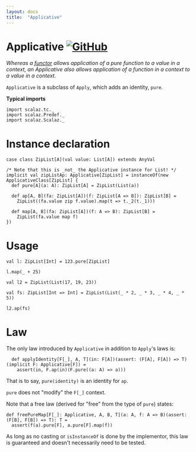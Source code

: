 ```yaml
---
layout: docs
title:  "Applicative"
---
```


# Applicative [![GitHub](../img/github.png)](https://github.com/scalaz/scalaz/blob/series/8.0.x/base/shared/src/main/scala/scalaz/tc/applicative.scala)

*Whereas a [functor](./Functor.html) allows application of a pure function to a value in a context, an Applicative also allows application of a function in a context to a value in a context.*

`Applicative` is a subclass of `Apply`, which adds an identity, `pure`.

**Typical imports**

```tut:silent
import scalaz.tc._
import scalaz.Predef._
import scalaz.Scalaz._
```

# Instance declaration

```tut
case class ZipList[A](val value: List[A]) extends AnyVal

/* Note that this is _not_ the Applicative instance for List! */
implicit val zipListAp: Applicative[ZipList] = instanceOf(new ApplicativeClass[ZipList] {
  def pure[A](a: A): ZipList[A] = ZipList(List(a))

  def ap[A, B](fa: ZipList[A])(f: ZipList[A => B]): ZipList[B] =
    ZipList((fa.value zip f.value).map(t => t._2(t._1)))

  def map[A, B](fa: ZipList[A])(f: A => B): ZipList[B] =
    ZipList(fa.value map f)
})
```

# Usage

```tut
val l: ZipList[Int] = 123.pure[ZipList]

l.map(_ + 25)

val l2 = ZipList(List(17, 19, 23))

val fs: ZipList[Int => Int] = ZipList(List(_ * 2, _ * 3, _ * 4, _ * 5))

l2.ap(fs)
```

# Law

The only law introduced by `Applicative` in addition to `Apply`'s laws is:

```tut
  def applyIdentity[F[_], A, T](in: F[A])(assert: (F[A], F[A]) => T)(implicit F: Applicative[F]) =
    assert(in, F.ap(in)(F.pure((a: A) => a)))
```

That is to say, `pure(identity)` is an identity for `ap`.

`pure` does not "modify" the `F[_]` context.

Note that a free law (derived for "free" from the type of `pure`) states:

```tut
def freePureMap[F[_]: Applicative, A, B, T](a: A, f: A => B)(assert: (F[B], F[B]) => T): T =
  assert(f(a).pure[F], a.pure[F].map(f))
```

As long as no casting or `isInstanceOf` is done by the implementor,
this law is guaranteed and doesn't necessarily need to be tested.
